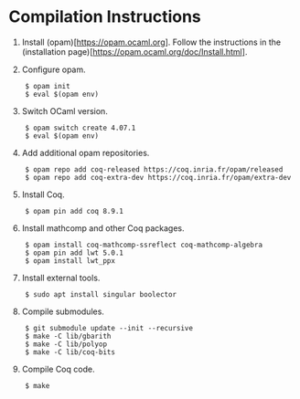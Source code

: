 
# Compilation Instructions #

1. Install (opam)[https://opam.ocaml.org].
   Follow the instructions in the
   (installation page)[https://opam.ocaml.org/doc/Install.html].

2. Configure opam.
```
    $ opam init
    $ eval $(opam env)
```

3. Switch OCaml version.
```
    $ opam switch create 4.07.1
    $ eval $(opam env)
```

4. Add additional opam repositories.
```
    $ opam repo add coq-released https://coq.inria.fr/opam/released
    $ opam repo add coq-extra-dev https://coq.inria.fr/opam/extra-dev
```

5. Install Coq.
```
    $ opam pin add coq 8.9.1
```

6. Install mathcomp and other Coq packages.
```
    $ opam install coq-mathcomp-ssreflect coq-mathcomp-algebra
    $ opam pin add lwt 5.0.1
    $ opam install lwt_ppx
```

7. Install external tools.
```
    $ sudo apt install singular boolector
```

8. Compile submodules.
```
    $ git submodule update --init --recursive
    $ make -C lib/gbarith
    $ make -C lib/polyop
    $ make -C lib/coq-bits
```

9. Compile Coq code.
``` 
    $ make
```

